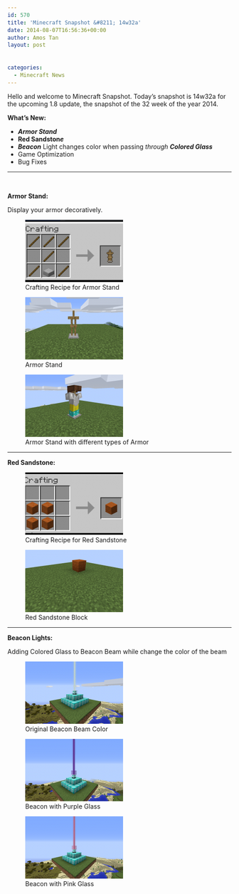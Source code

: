 ```yaml
---
id: 570
title: 'Minecraft Snapshot &#8211; 14w32a'
date: 2014-08-07T16:56:36+00:00
author: Amos Tan
layout: post


categories:
  - Minecraft News
---
```

Hello and welcome to Minecraft Snapshot. Today&#8217;s snapshot is 14w32a for the upcoming 1.8 update, the snapshot of the 32 week of the year 2014.

**What&#8217;s New:**

  * _**Armor Stand**_
  * __**Red Sandston**___**e**_
  * _**Beacon**_ Light changes color when passing _through **Colored Glass**_
  * Game Optimization
  * Bug Fixes

* * *

&nbsp;

**Armor Stand:**

Display your armor decoratively.

<div id='gallery-14' class='gallery galleryid-570 gallery-columns-3 gallery-size-thumbnail'>
  <figure class='gallery-item'> 
  
  <div class='gallery-icon landscape'>
    <a href='/?attachment_id=576#main'><img width="220" height="140" src="/wp-content/uploads/2014/08/2014-08-07_15.44.04-220x140.png" class="attachment-thumbnail size-thumbnail" alt="" aria-describedby="gallery-14-576" /></a>
  </div><figcaption class='wp-caption-text gallery-caption' id='gallery-14-576'> Crafting Recipe for Armor Stand </figcaption></figure><figure class='gallery-item'> 
  
  <div class='gallery-icon landscape'>
    <a href='/?attachment_id=575#main'><img width="220" height="140" src="/wp-content/uploads/2014/08/2014-08-07_15.44.19-220x140.png" class="attachment-thumbnail size-thumbnail" alt="" aria-describedby="gallery-14-575" /></a>
  </div><figcaption class='wp-caption-text gallery-caption' id='gallery-14-575'> Armor Stand </figcaption></figure><figure class='gallery-item'> 
  
  <div class='gallery-icon landscape'>
    <a href='/?attachment_id=574#main'><img width="220" height="140" src="/wp-content/uploads/2014/08/2014-08-07_16.21.30-220x140.png" class="attachment-thumbnail size-thumbnail" alt="" aria-describedby="gallery-14-574" /></a>
  </div><figcaption class='wp-caption-text gallery-caption' id='gallery-14-574'> Armor Stand with different types of Armor </figcaption></figure>
</div>

* * *

**Red Sandstone:**

<div id='gallery-16' class='gallery galleryid-570 gallery-columns-2 gallery-size-thumbnail'>
  <figure class='gallery-item'> 
  
  <div class='gallery-icon landscape'>
    <a href='/?attachment_id=580#main'><img width="220" height="140" src="/wp-content/uploads/2014/08/2014-08-07_16.48.48-220x140.png" class="attachment-thumbnail size-thumbnail" alt="" aria-describedby="gallery-16-580" /></a>
  </div><figcaption class='wp-caption-text gallery-caption' id='gallery-16-580'> Crafting Recipe for Red Sandstone </figcaption></figure><figure class='gallery-item'> 
  
  <div class='gallery-icon landscape'>
    <a href='/?attachment_id=579#main'><img width="220" height="140" src="/wp-content/uploads/2014/08/2014-08-07_16.49.24-220x140.png" class="attachment-thumbnail size-thumbnail" alt="" aria-describedby="gallery-16-579" /></a>
  </div><figcaption class='wp-caption-text gallery-caption' id='gallery-16-579'> Red Sandstone Block </figcaption></figure>
</div>

* * *

**Beacon Lights:**

Adding Colored Glass to Beacon Beam while change the color of the beam

<div id='gallery-18' class='gallery galleryid-570 gallery-columns-3 gallery-size-thumbnail'>
  <figure class='gallery-item'> 
  
  <div class='gallery-icon landscape'>
    <a href='/?attachment_id=578#main'><img width="220" height="140" src="/wp-content/uploads/2014/08/2014-08-07_16.40.14-220x140.png" class="attachment-thumbnail size-thumbnail" alt="" aria-describedby="gallery-18-578" /></a>
  </div><figcaption class='wp-caption-text gallery-caption' id='gallery-18-578'> Original Beacon Beam Color </figcaption></figure><figure class='gallery-item'> 
  
  <div class='gallery-icon landscape'>
    <a href='/?attachment_id=573#main'><img width="220" height="140" src="/wp-content/uploads/2014/08/2014-08-07_16.40.50-220x140.png" class="attachment-thumbnail size-thumbnail" alt="" aria-describedby="gallery-18-573" /></a>
  </div><figcaption class='wp-caption-text gallery-caption' id='gallery-18-573'> Beacon with Purple Glass </figcaption></figure><figure class='gallery-item'> 
  
  <div class='gallery-icon landscape'>
    <a href='/?attachment_id=577#main'><img width="220" height="140" src="/wp-content/uploads/2014/08/2014-08-07_16.40.38-220x140.png" class="attachment-thumbnail size-thumbnail" alt="" aria-describedby="gallery-18-577" /></a>
  </div><figcaption class='wp-caption-text gallery-caption' id='gallery-18-577'> Beacon with Pink Glass </figcaption></figure>
</div>

&nbsp;